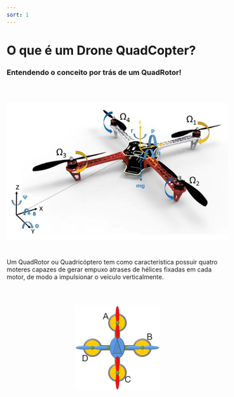 ```yaml
---
sort: 1
---
```


# O que é um Drone QuadCopter?
### Entendendo o conceito por trás de um QuadRotor!<br><br>

<h1 align="center">
  <img src="../assets/images/o_que_drone/drone_eixos.jpg"/>
</h1>

<p>

<br>Um QuadRotor ou Quadricóptero tem como característica  possuir quatro moteres capazes de gerar empuxo atrases de hélices fixadas em cada motor, de modo a impulsionar o veículo verticalmente.<br><br>

</p>


<h1 align="center">
  <img src="../assets/images/o_que_drone/drone_quadcopter.gif"/>
</h1>







